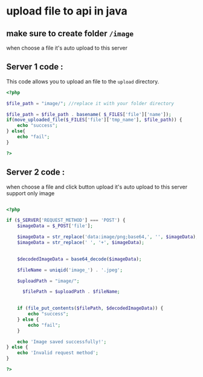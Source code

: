 
# upload file to api in java
## make sure to create folder `/image` 

when choose a file it's auto upload to this server



## Server 1 code : 

This code allows you to upload an file to the `upload` directory.

```php
<?php

$file_path = "image/"; //replace it with your folder directory

$file_path = $file_path . basename( $_FILES['file']['name']);
if(move_uploaded_file($_FILES['file']['tmp_name'], $file_path)) {
    echo "success";
} else{
    echo "fail";
}

?>

```

## Server 2 code : 

when choose a file and click button upload it's auto upload to this server support only image


```php

<?php

if ($_SERVER['REQUEST_METHOD'] === 'POST') {
    $imageData = $_POST['file'];

    $imageData = str_replace('data:image/png;base64,', '', $imageData);
    $imageData = str_replace(' ', '+', $imageData);

   
    $decodedImageData = base64_decode($imageData);

    $fileName = uniqid('image_') . '.jpeg';

    $uploadPath = "image/";

      $filePath = $uploadPath . $fileName;

  
    if (file_put_contents($filePath, $decodedImageData)) {
        echo "success";
    } else {
        echo "fail";
    }

    echo 'Image saved successfully!';
} else {
    echo 'Invalid request method';
}

?>




